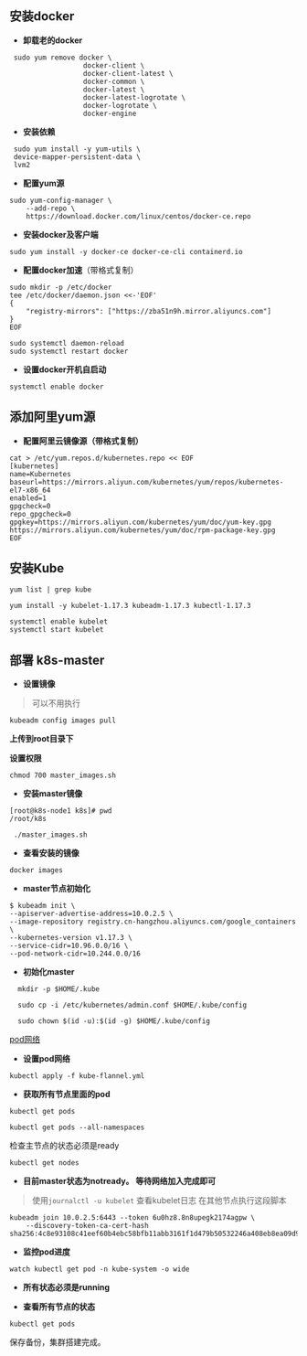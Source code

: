 ## 安装docker

* **卸载老的docker**

```
 sudo yum remove docker \
                  docker-client \
                  docker-client-latest \
                  docker-common \
                  docker-latest \
                  docker-latest-logrotate \
                  docker-logrotate \
                  docker-engine
```

* **安装依赖**

```
 sudo yum install -y yum-utils \
 device-mapper-persistent-data \
 lvm2
```

* **配置yum源**

```
sudo yum-config-manager \
    --add-repo \
    https://download.docker.com/linux/centos/docker-ce.repo
```

* **安装docker及客户端**

```
sudo yum install -y docker-ce docker-ce-cli containerd.io
```

* **配置docker加速**（带格式复制）

```
sudo mkdir -p /etc/docker
tee /etc/docker/daemon.json <<-'EOF'
{ 
    "registry-mirrors": ["https://zba51n9h.mirror.aliyuncs.com"]
}
EOF

sudo systemctl daemon-reload
sudo systemctl restart docker
```

* **设置docker开机自启动**

```
systemctl enable docker
```

## 添加阿里yum源

* **配置阿里云镜像源（带格式复制）**

```
cat > /etc/yum.repos.d/kubernetes.repo << EOF
[kubernetes]
name=Kubernetes
baseurl=https://mirrors.aliyun.com/kubernetes/yum/repos/kubernetes-el7-x86_64
enabled=1
gpgcheck=0
repo_gpgcheck=0
gpgkey=https://mirrors.aliyun.com/kubernetes/yum/doc/yum-key.gpg
https://mirrors.aliyun.com/kubernetes/yum/doc/rpm-package-key.gpg
EOF
```

## 安装Kube

```
yum list | grep kube

yum install -y kubelet-1.17.3 kubeadm-1.17.3 kubectl-1.17.3

systemctl enable kubelet
systemctl start kubelet
```

## 部署 k8s-master

* **设置镜像**

> 可以不用执行

```
kubeadm config images pull 
```

**上传到root目录下**



**设置权限**

```
chmod 700 master_images.sh
```

* **安装master镜像**

```
[root@k8s-node1 k8s]# pwd
/root/k8s

 ./master_images.sh
```

* **查看安装的镜像**

```
docker images
```

* **master节点初始化**

```
$ kubeadm init \
--apiserver-advertise-address=10.0.2.5 \
--image-repository registry.cn-hangzhou.aliyuncs.com/google_containers \
--kubernetes-version v1.17.3 \
--service-cidr=10.96.0.0/16 \
--pod-network-cidr=10.244.0.0/16
```

* **初始化master**

```
  mkdir -p $HOME/.kube
  
  sudo cp -i /etc/kubernetes/admin.conf $HOME/.kube/config
  
  sudo chown $(id -u):$(id -g) $HOME/.kube/config
```

[pod网络](https://kubernetes.io/docs/concepts/cluster-administration/addons/)

* **设置pod网络**

```
kubectl apply -f kube-flannel.yml 
```

* **获取所有节点里面的pod**

```
kubectl get pods

kubectl get pods --all-namespaces
```

检查主节点的状态必须是ready

```
kubectl get nodes
```



* **目前master状态为notready。 等待网络加入完成即可**

> 使用`journalctl -u kubelet` 查看kubelet日志
> 在其他节点执行这段脚本

```
kubeadm join 10.0.2.5:6443 --token 6u0hz8.8n8upegk2174agpw \
    --discovery-token-ca-cert-hash sha256:4c8e93108c41eef60b4ebc58bfb11abb3161f1d479b50532246a408eb8ea09d9
```



* **监控pod进度**

```
watch kubectl get pod -n kube-system -o wide

```

* **所有状态必须是running**



* **查看所有节点的状态**

```
kubectl get pods
```



保存备份，集群搭建完成。
